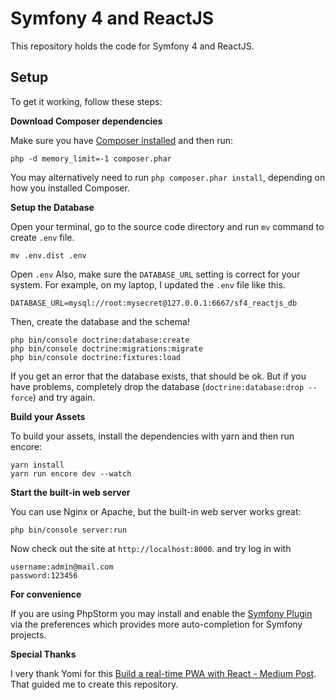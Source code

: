 Symfony 4 and ReactJS
=================================

This repository holds the code for Symfony 4 and ReactJS.

## Setup

To get it working, follow these steps:

**Download Composer dependencies**

Make sure you have [Composer installed](https://getcomposer.org/download/)
and then run:

```
php -d memory_limit=-1 composer.phar
```


You may alternatively need to run `php composer.phar install`, depending
on how you installed Composer.

**Setup the Database**

Open your terminal, go to the source code directory and run `mv` command to create `.env` file.
```$xslt
mv .env.dist .env
``` 

Open `.env` Also, make sure the `DATABASE_URL` setting is
correct for your system. For example, on my laptop, I updated the `.env` file like this.
```$xslt
DATABASE_URL=mysql://root:mysecret@127.0.0.1:6667/sf4_reactjs_db
```

Then, create the database and the schema!

```
php bin/console doctrine:database:create
php bin/console doctrine:migrations:migrate
php bin/console doctrine:fixtures:load
```

If you get an error that the database exists, that should
be ok. But if you have problems, completely drop the
database (`doctrine:database:drop --force`) and try again.

**Build your Assets**

To build your assets, install the dependencies with yarn and then
run encore:

```
yarn install
yarn run encore dev --watch
```

**Start the built-in web server**

You can use Nginx or Apache, but the built-in web server works
great:

```
php bin/console server:run
```

Now check out the site at `http://localhost:8000`.
and try log in with 
```$xslt
username:admin@mail.com
password:123456
```

**For convenience**

If you are using PhpStorm you may install and enable
the [Symfony Plugin](https://plugins.jetbrains.com/idea/plugin/7219-symfony-plugin)
via the preferences which provides more auto-completion for Symfony projects.  

**Special Thanks**

I very thank  Yomi for this [Build a real-time PWA with React - Medium Post](https://medium.com/front-end-hacking/build-a-realtime-pwa-with-react-99e7b0fd3270).
That guided me to create this repository.
